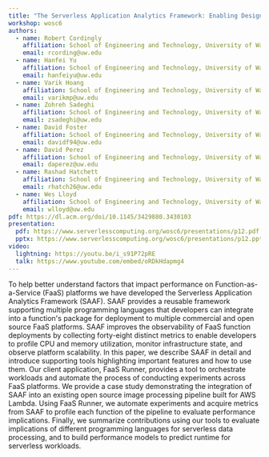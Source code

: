 ```yaml
---
title: "The Serverless Application Analytics Framework: Enabling Design Trade-off Evaluation for Serverless Software"
workshop: wosc6
authors:
  - name: Robert Cordingly
    affiliation: School of Engineering and Technology, University of Washington, Tacoma WA USA
    email: rcording@uw.edu
  - name: Hanfei Yu
    affiliation: School of Engineering and Technology, University of Washington, Tacoma WA USA
    email: hanfeiyu@uw.edu
  - name: Varik Hoang
    affiliation: School of Engineering and Technology, University of Washington, Tacoma WA USA
    email: varikmp@uw.edu
  - name: Zohreh Sadeghi
    affiliation: School of Engineering and Technology, University of Washington, Tacoma WA USA
    email: zsadeghi@uw.edu
  - name: David Foster
    affiliation: School of Engineering and Technology, University of Washington, Tacoma WA USA
    email: davidf94@uw.edu
  - name: David Perez
    affiliation: School of Engineering and Technology, University of Washington, Tacoma WA USA
    email: daperez@uw.edu
  - name: Rashad Hatchett
    affiliation: School of Engineering and Technology, University of Washington, Tacoma WA USA
    email: rhatch26@uw.edu
  - name: Wes Lloyd
    affiliation: School of Engineering and Technology, University of Washington, Tacoma WA USA
    email: wlloyd@uw.edu
pdf: https://dl.acm.org/doi/10.1145/3429880.3430103
presentation:
  pdf: https://www.serverlesscomputing.org/wosc6/presentations/p12.pdf
  pptx: https://www.serverlesscomputing.org/wosc6/presentations/p12.pptx
video:
  lightning: https://youtu.be/i_s91P72pRE
  talk: https://www.youtube.com/embed/oRDkHdapmg4
---
```


To help better understand factors that impact performance on Function-as-a-Service (FaaS) platforms we have developed the Serverless Application Analytics Framework (SAAF). SAAF provides a reusable framework supporting multiple programming languages that developers can integrate into a function's package for deployment to multiple commercial and open source FaaS platforms. SAAF improves the observability of FaaS function deployments by collecting forty-eight distinct metrics to enable developers to profile CPU and memory utilization, monitor infrastructure state, and observe platform scalability. In this paper, we describe SAAF in detail and introduce supporting tools highlighting important features and how to use them. Our client application, FaaS Runner, provides a tool to orchestrate workloads and automate the process of conducting experiments across FaaS platforms. We provide a case study demonstrating the integration of SAAF into an existing open source image processing pipeline built for AWS Lambda. Using FaaS Runner, we automate experiments and acquire metrics from SAAF to profile each function of the pipeline to evaluate performance implications. Finally, we summarize contributions using our tools to evaluate implications of different programming languages for serverless data processing, and to build performance models to predict runtime for serverless workloads.